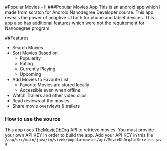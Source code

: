 #Popular Movies - II
###Popular Movies App
This is an android app which I made from scratch for Android Nanodegree Developer course. This app reveals the power of adaptive UI both for phone and tablet devices. This app also has additional features which were not the requirement for Nanodegree program. 

##Features
* Search Movies
* Sort Movies Based on
  * Popularity
  * Rating
  * Currently Playing
  * Upcoming
* Add Movies to Favorite List
    * Favorite Movies are stored locally
    * Accessible even when offline.
* Watch Trailers and other video clips
* Read reviews of the movies
* Share movie overviews & trailers

### How to use the source
This app uses [TheMovieDbOrg](https://www.themoviedb.org/documentation/api) API to retrieve movies.
You must provide your own API KEY in order to build the app.
Add your API KEY in this file
    ```
    /app/src/main/java/in/vivek/popularmovies/api/MovieDbOrgApiService.java
    ```
